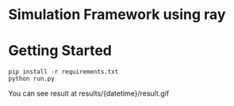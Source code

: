 # Simulation Framework using ray

# Getting Started

```
pip install -r requirements.txt
python run.py
```

You can see result at results/{datetime}/result.gif